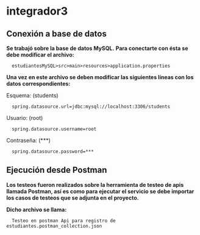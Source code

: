 # integrador3

## Conexión a base de datos

**Se trabajó sobre la base de datos MySQL.**
**Para conectarte con ésta se debe modificar el archivo:**

      estudiantesMySQL>src>main>resources>application.properties

**Una vez en este archivo se deben modificar las siguientes líneas con los datos correspondientes:**

Esquema: (students)

      spring.datasource.url=jdbc:mysql://localhost:3306/students

Usuario: (root)

      spring.datasource.username=root

Contraseña: (***)

      spring.datasource.password=***
  
## Ejecución desde Postman

**Los testeos fueron realizados sobre la herramienta de testeo de apis llamada Postman, así es como para ejecutar el servicio se debe importar los casos de testeos que se adjunta en el proyecto.**

**Dicho archivo se llama:**

      Testeo en postman Api para registro de estudiantes.postman_collection.json
